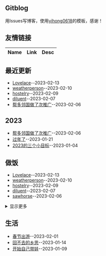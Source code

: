 ## Gitblog
用Issues写博客，使用[yihong0618](https://github.com/yihong0618/gitblog/issues/177)的模板，感谢！
## 友情链接
| Name | Link | Desc | 
 | ---- | ---- | ---- |
## 最近更新
- [Lovelace](https://github.com/jiemaoli/gitblog/issues/28)--2023-02-13
- [weatherperson](https://github.com/jiemaoli/gitblog/issues/27)--2023-02-10
- [hostelry](https://github.com/jiemaoli/gitblog/issues/26)--2023-02-09
- [diluent](https://github.com/jiemaoli/gitblog/issues/25)--2023-02-07
- [帮多邻国做了次推广](https://github.com/jiemaoli/gitblog/issues/24)--2023-02-06
## 2023
- [帮多邻国做了次推广](https://github.com/jiemaoli/gitblog/issues/24)--2023-02-06
- [过年了](https://github.com/jiemaoli/gitblog/issues/18)--2023-01-21
- [2023的三个小目标](https://github.com/jiemaoli/gitblog/issues/1)--2023-01-04
## 做饭
- [Lovelace](https://github.com/jiemaoli/gitblog/issues/28)--2023-02-13
- [weatherperson](https://github.com/jiemaoli/gitblog/issues/27)--2023-02-10
- [hostelry](https://github.com/jiemaoli/gitblog/issues/26)--2023-02-09
- [diluent](https://github.com/jiemaoli/gitblog/issues/25)--2023-02-07
- [sawhorse](https://github.com/jiemaoli/gitblog/issues/23)--2023-02-06
<details><summary>显示更多</summary>

- [palindrome](https://github.com/jiemaoli/gitblog/issues/22)--2023-02-03
- [hadedah](https://github.com/jiemaoli/gitblog/issues/21)--2023-02-02
- [kelek](https://github.com/jiemaoli/gitblog/issues/19)--2023-02-01
- [Bandywallop](https://github.com/jiemaoli/gitblog/issues/17)--2023-01-21
- [thesaurus](https://github.com/jiemaoli/gitblog/issues/16)--2023-01-20
- [Roget](https://github.com/jiemaoli/gitblog/issues/15)--2023-01-19
- [hyponym](https://github.com/jiemaoli/gitblog/issues/14)--2023-01-18
- [vocabulary](https://github.com/jiemaoli/gitblog/issues/13)--2023-01-17
- [polysemy](https://github.com/jiemaoli/gitblog/issues/12)--2023-01-16
- [synonym](https://github.com/jiemaoli/gitblog/issues/11)--2023-01-15
- [antonym](https://github.com/jiemaoli/gitblog/issues/9)--2023-01-14
- [bubble bath](https://github.com/jiemaoli/gitblog/issues/8)--2023-01-13
- [thermae](https://github.com/jiemaoli/gitblog/issues/6)--2023-01-12
- [hammam](https://github.com/jiemaoli/gitblog/issues/5)--2023-01-11
- [banya](https://github.com/jiemaoli/gitblog/issues/4)--2023-01-10
- [aerotone](https://github.com/jiemaoli/gitblog/issues/3)--2023-01-09
</details>

## 生活
- [春节出游](https://github.com/jiemaoli/gitblog/issues/20)--2023-02-01
- [回不去的乡思](https://github.com/jiemaoli/gitblog/issues/10)--2023-01-14
- [开始自己带娃](https://github.com/jiemaoli/gitblog/issues/2)--2023-01-09
